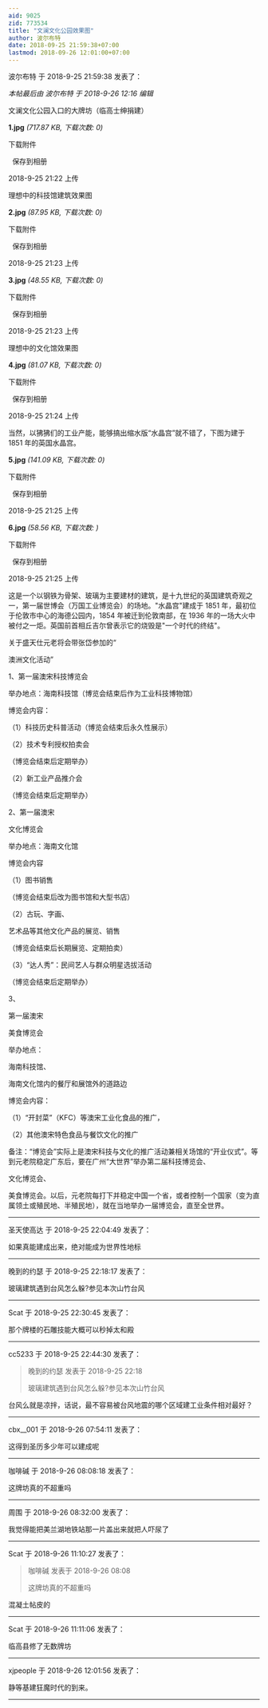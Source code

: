 ```yaml
---
aid: 9025
zid: 773534
title: "文澜文化公园效果图"
author: 波尔布特
date: 2018-09-25 21:59:38+07:00
lastmod: 2018-09-26 12:01:00+07:00
---
```


波尔布特 于 2018-9-25 21:59:38 发表了：

_本帖最后由 波尔布特 于 2018-9-26 12:16 编辑_

文澜文化公园入口的大牌坊（临高士绅捐建）

**1.jpg** _(717.87 KB, 下载次数: 0)_

下载附件

&nbsp;
保存到相册

2018-9-25 21:22 上传

理想中的科技馆建筑效果图

**2.jpg** _(87.95 KB, 下载次数: 0)_

下载附件

&nbsp;
保存到相册

2018-9-25 21:23 上传

**3.jpg** _(48.55 KB, 下载次数: 0)_

下载附件

&nbsp;
保存到相册

2018-9-25 21:23 上传

理想中的文化馆效果图

**4.jpg** _(81.07 KB, 下载次数: 0)_

下载附件

&nbsp;
保存到相册

2018-9-25 21:24 上传

当然，以狒狒们的工业产能，能够搞出缩水版“水晶宫”就不错了，下图为建于 1851 年的英国水晶宫。

**5.jpg** _(141.09 KB, 下载次数: 0)_

下载附件

&nbsp;
保存到相册

2018-9-25 21:25 上传

**6.jpg** _(58.56 KB, 下载次数: )_

下载附件

&nbsp;
保存到相册

2018-9-25 21:25 上传

这是一个以钢铁为骨架、玻璃为主要建材的建筑，是十九世纪的英国建筑奇观之一，第一届世博会（万国工业博览会）的场地。"水晶宫"建成于 1851 年，最初位于伦敦市中心的海德公园内，1854 年被迁到伦敦南部，在 1936 年的一场大火中被付之一炬。英国前首相丘吉尔曾表示它的烧毁是"一个时代的终结"。

关于盛天仕元老将会带张岱参加的“

澳洲文化活动”

1、第一届澳宋科技博览会

举办地点：海南科技馆（博览会结束后作为工业科技博物馆）

博览会内容：

（1）科技历史科普活动（博览会结束后永久性展示）

（2）技术专利授权拍卖会

（博览会结束后定期举办）

（2）新工业产品推介会

（博览会结束后定期举办）

2、第一届澳宋

文化博览会

举办地点：海南文化馆

博览会内容

（1）图书销售

（博览会结束后改为图书馆和大型书店）

（2）古玩、字画、

艺术品等其他文化产品的展览、销售

（博览会结束后长期展览、定期拍卖）

（3）“达人秀”：民间艺人与群众明星选拔活动

（博览会结束后定期举办）

3、

第一届澳宋

美食博览会

举办地点：

海南科技馆、

海南文化馆内的餐厅和展馆外的道路边

博览会内容：

（1）“开封菜”（KFC）等澳宋工业化食品的推广，

（2）其他澳宋特色食品与餐饮文化的推广

备注：“博览会”实际上是澳宋科技与文化的推广活动兼相关场馆的“开业仪式”。等到元老院稳定广东后，要在广州“大世界”举办第二届科技博览会、

文化博览会、

美食博览会。以后，元老院每打下并稳定中国一个省，或者控制一个国家（变为直属领土或殖民地、半殖民地），就在当地举办一届博览会，直至全世界。

---

圣天使高达 于 2018-9-25 22:04:49 发表了：

如果真能建成出来，绝对能成为世界性地标

---

晚到的约瑟 于 2018-9-25 22:18:17 发表了：

玻璃建筑遇到台风怎么躲?参见本次山竹台风

---

Scat 于 2018-9-25 22:30:45 发表了：

那个牌楼的石雕技能大概可以秒掉太和殿

---

cc5233 于 2018-9-25 22:44:30 发表了：

> 晚到的约瑟 发表于 2018-9-25 22:18
>
> 玻璃建筑遇到台风怎么躲?参见本次山竹台风

台风么就是凉拌，话说，最不容易被台风地震的哪个区域建工业条件相对最好？

---

cbx\_\_001 于 2018-9-26 07:54:11 发表了：

这得到圣历多少年可以建成呢

---

咖啡碱 于 2018-9-26 08:08:18 发表了：

这牌坊真的不超重吗

---

周围 于 2018-9-26 08:32:00 发表了：

我觉得能把美兰湖地铁站那一片盖出来就把人吓尿了

---

Scat 于 2018-9-26 11:10:27 发表了：

> 咖啡碱 发表于 2018-9-26 08:08
>
> 这牌坊真的不超重吗

混凝土帖皮的

---

Scat 于 2018-9-26 11:11:06 发表了：

临高县修了无数牌坊

---

xjpeople 于 2018-9-26 12:01:56 发表了：

静等基建狂魔时代的到来。

---
